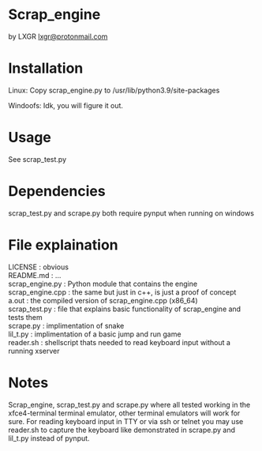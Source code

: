 # Scrap_engine
by LXGR <lxgr@protonmail.com>

# Installation
Linux:
Copy scrap_engine.py to /usr/lib/python3.9/site-packages

Windoofs:
Idk, you will figure it out.

# Usage
See scrap_test.py

# Dependencies
scrap_test.py and scrape.py both require pynput when running on windows

# File explaination
LICENSE : obvious<br>
README.md : ...<br>
scrap_engine.py : Python module that contains the engine<br>
scrap_engine.cpp : the same but just in c++, is just a proof of concept<br>
a.out : the compiled version of scrap_engine.cpp (x86_64)<br>
scrap_test.py : file that explains basic functionality of scrap_engine and tests them<br>
scrape.py : implimentation of snake<br>
lil_t.py : implimentation of a basic jump and run game<br>
reader.sh : shellscript thats needed to read keyboard input without a running xserver<br>

# Notes
Scrap_engine, scrap_test.py and scrape.py where all tested working in the xfce4-terminal terminal emulator, other terminal emulators will work for sure.
For reading keyboard input in TTY or via ssh or telnet you may use reader.sh to capture the keyboard like demonstrated in scrape.py and lil_t.py instead of pynput.
